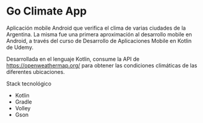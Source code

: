 # Go Climate App

Aplicación mobile Android que verifica el clima de varias ciudades de la Argentina. La misma fue una primera aproximación al desarrollo mobile en Android, a través del curso de Desarrollo de Aplicaciones Mobile en Kotlin de Udemy.

Desarrollada en el lenguaje Kotlin, consume la API de https://openweathermap.org/ para obtener las condiciones climáticas de las diferentes ubicaciones.

Stack tecnológico
 - Kotlin
 - Gradle 
 - Volley
 - Gson
